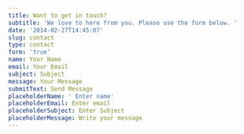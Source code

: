 ```yaml
---
title: Want to get in touch?
subtitle: 'We love to here from you. Please use the form below. '
date: '2014-02-27T14:45:07'
slug: contact
type: contact
form: 'true'
name: Your Name
email: Your Email
subject: Subject
message: Your Message
submitText: Send Message
placeholderName: ' Enter name'
placeholderEmail: Enter email
placeholderSubject: Enter Subject
placeholderMessage: Write your message
---
```





